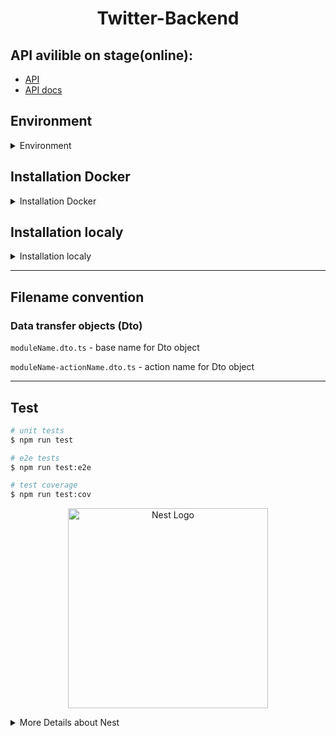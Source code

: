 <h1 align="center">Twitter-Backend</h1>

## API avilible on stage(online):
<ul>
  <li><a href="https://twitter-app-backend-stage.herokuapp.com/v1">API</a></li>
  <li><a href="https://twitter-app-backend-stage.herokuapp.com/docs">API docs</a></li>
</ul>

## Environment
<details>
  <summary>Environment</summary>

### Environment priority
<ol>
  <li>(machine) process.env</li>
  <li>(file) Name.env</li>
</ol>

### Environment settings
Before start, need setup **`NAME.env`**
You can look at example: **`template.env`**

*Default environment DEV.env*
*You can change it in `Docker-compose.yml`*

Alternatively use `docker-compose.yml` -> **environment** section
</details>

## Installation Docker
<details>
  <summary>Installation Docker</summary>

Create containers
```bash
$ docker-compose up
```
Dont forget, read additional comands `docker-compose` in the **Running the app -> [Docker section](#docker)**

After start app will available on `docker-machine` ip, at `port:3000` by default, you can check ip with:
```bash
$ docker-machine ip default
```
If machine not available get ip from container with:
```bash
$ docker ps
```
</details>

## Installation localy
<details>
  <summary>Installation localy</summary>
*Dont forget set `NODE_ENV` and `API_PREFIX` if you want using this method*

```bash
$ npm install
```
## Running the app

### Local with npm

```bash
# development
$ npm run start

# watch mode
$ npm run start:dev

# production mode
$ npm run start:prod
```

### Docker

```bash
# start
$ docker-compose start

# stop
$ docker-compose stop

# remove containers
$ docker-compose down

# rebuild with new files
$ docker-compose up --force-recreate --build
```
</details>
<hr>

## Filename convention
### Data transfer objects (Dto)
`moduleName.dto.ts` - base name for Dto object

`moduleName-actionName.dto.ts` - action name for Dto object
<hr>

## Test

```bash
# unit tests
$ npm run test

# e2e tests
$ npm run test:e2e

# test coverage
$ npm run test:cov
```
<p align="center">
  <a href="http://nestjs.com/" target="blank"><img src="https://nestjs.com/img/logo_text.svg" width="320" alt="Nest Logo" /></a>
</p>
<details>
  <summary>More Details about Nest</summary>
  
[travis-image]: https://api.travis-ci.org/nestjs/nest.svg?branch=master
[travis-url]: https://travis-ci.org/nestjs/nest
[linux-image]: https://img.shields.io/travis/nestjs/nest/master.svg?label=linux
[linux-url]: https://travis-ci.org/nestjs/nest
  
  <p align="center">A progressive <a href="http://nodejs.org" target="blank">Node.js</a> framework for building efficient and scalable server-side applications, heavily inspired by <a href="https://angular.io" target="blank">Angular</a>.</p>
    <p align="center">
<a href="https://www.npmjs.com/~nestjscore"><img src="https://img.shields.io/npm/v/@nestjs/core.svg" alt="NPM Version" /></a>
<a href="https://www.npmjs.com/~nestjscore"><img src="https://img.shields.io/npm/l/@nestjs/core.svg" alt="Package License" /></a>
<a href="https://www.npmjs.com/~nestjscore"><img src="https://img.shields.io/npm/dm/@nestjs/core.svg" alt="NPM Downloads" /></a>
<a href="https://travis-ci.org/nestjs/nest"><img src="https://api.travis-ci.org/nestjs/nest.svg?branch=master" alt="Travis" /></a>
<a href="https://travis-ci.org/nestjs/nest"><img src="https://img.shields.io/travis/nestjs/nest/master.svg?label=linux" alt="Linux" /></a>
<a href="https://coveralls.io/github/nestjs/nest?branch=master"><img src="https://coveralls.io/repos/github/nestjs/nest/badge.svg?branch=master#5" alt="Coverage" /></a>
<a href="https://gitter.im/nestjs/nestjs?utm_source=badge&utm_medium=badge&utm_campaign=pr-badge&utm_content=body_badge"><img src="https://badges.gitter.im/nestjs/nestjs.svg" alt="Gitter" /></a>
<a href="https://opencollective.com/nest#backer"><img src="https://opencollective.com/nest/backers/badge.svg" alt="Backers on Open Collective" /></a>
<a href="https://opencollective.com/nest#sponsor"><img src="https://opencollective.com/nest/sponsors/badge.svg" alt="Sponsors on Open Collective" /></a>
  <a href="https://paypal.me/kamilmysliwiec"><img src="https://img.shields.io/badge/Donate-PayPal-dc3d53.svg"/></a>
  <a href="https://twitter.com/nestframework"><img src="https://img.shields.io/twitter/follow/nestframework.svg?style=social&label=Follow"></a>
</p>
  <!--[![Backers on Open Collective](https://opencollective.com/nest/backers/badge.svg)](https://opencollective.com/nest#backer)
  [![Sponsors on Open Collective](https://opencollective.com/nest/sponsors/badge.svg)](https://opencollective.com/nest#sponsor)-->

## Support

Nest is an MIT-licensed open source project. It can grow thanks to the sponsors and support by the amazing backers. If you'd like to join them, please [read more here](https://docs.nestjs.com/support).

## Stay in touch

- Author - [Kamil Myśliwiec](https://kamilmysliwiec.com)
- Website - [https://nestjs.com](https://nestjs.com/)
- Twitter - [@nestframework](https://twitter.com/nestframework)

## License

  Nest is [MIT licensed](LICENSE).
</details>